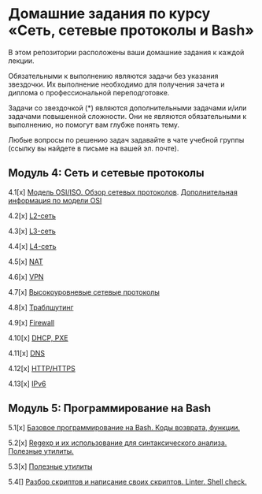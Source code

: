 # Домашние задания по курсу «Сеть, сетевые протоколы и Bash»

В этом репозитории расположены ваши домашние задания к каждой лекции. 

Обязательными к выполнению являются задачи без указания звездочки. Их выполнение необходимо для получения зачета и диплома о профессиональной переподготовке.

Задачи со звездочкой (*) являются дополнительными задачами и/или задачами повышенной сложности. Они не являются обязательными к выполнению, но помогут вам глубже понять тему.

Любые вопросы по решению задач задавайте в чате учебной группы (ссылку вы найдете в письме на вашей эл. почте).


## Модуль 4: Сеть и сетевые протоколы	

4.1[x] [Модель OSI/ISO. Обзор сетевых протоколов](4-01.md). [Дополнительная информация по модели OSI](4-01-osi.md)

4.2[x] [L2-сеть](4-02.md)

4.3[x] [L3-сеть](4-03.md)

4.4[x] [L4-сеть](4-04.md)

4.5[x] [NAT](4-05.md)

4.6[x] [VPN](4-06.md)

4.7[x] [Высокоуровневые сетевые протоколы](4-07.md)

4.8[x] [Траблшутинг](4-08.md)

4.9[x] [Firewall](4-09.md)

4.10[x] [DHCP, PXE](4-10.md)

4.11[x] [DNS](4-11.md)

4.12[x] [HTTP/HTTPS](4-12.md)

4.13[x] [IPv6](4-13.md)

		
## Модуль 5: Программирование на Bash

5.1[x] [Базовое программирование на Bash. Коды возврата, функции.](5-01.md)

5.2[x] [Regexp и их использование для синтаксического анализа. Полезные утилиты.](5-02.md)

5.3[x] [Полезные утилиты](5-03.md)

5.4[] [Разбор скриптов и написание своих скриптов. Linter. Shell check.](5-04.md)
